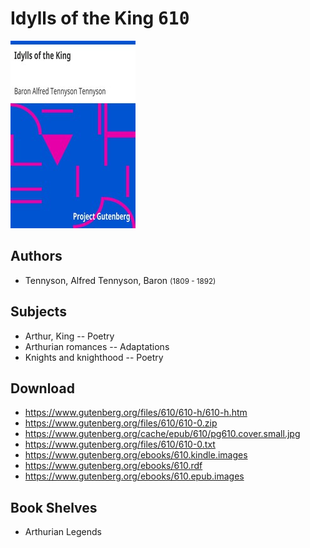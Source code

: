 # Idylls of the King <kbd>610</kbd>

![](./cover.medium.jpg "")

## Authors


 - Tennyson, Alfred Tennyson, Baron <small>(1809 - 1892)</small>

## Subjects


 - Arthur, King -- Poetry
 - Arthurian romances -- Adaptations
 - Knights and knighthood -- Poetry

## Download


 - https://www.gutenberg.org/files/610/610-h/610-h.htm
 - https://www.gutenberg.org/files/610/610-0.zip
 - https://www.gutenberg.org/cache/epub/610/pg610.cover.small.jpg
 - https://www.gutenberg.org/files/610/610-0.txt
 - https://www.gutenberg.org/ebooks/610.kindle.images
 - https://www.gutenberg.org/ebooks/610.rdf
 - https://www.gutenberg.org/ebooks/610.epub.images

## Book Shelves


 - Arthurian Legends
